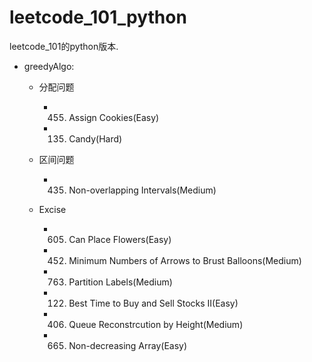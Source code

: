 # leetcode_101_python

leetcode_101的python版本.

- greedyAlgo:
    - 分配问题
        - 455. Assign Cookies(Easy)
        - 135. Candy(Hard)

    - 区间问题
        - 435. Non-overlapping Intervals(Medium)

    - Excise
        - 605. Can Place Flowers(Easy)
        - 452. Minimum Numbers of Arrows to Brust Balloons(Medium)
        - 763. Partition Labels(Medium)
        - 122. Best Time to Buy and Sell Stocks II(Easy)

        - 406. Queue Reconstrcution by Height(Medium)
        - 665. Non-decreasing Array(Easy)